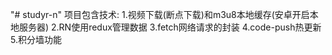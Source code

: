 "# studyr-n" 
项目包含技术:
  1.视频下载(断点下载)和m3u8本地缓存(安卓开启本地服务器)
  2.RN使用redux管理数据
  3.fetch网络请求的封装
  4.code-push热更新
  5.积分墙功能

